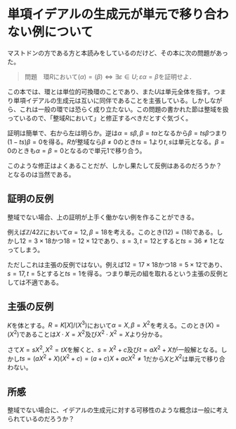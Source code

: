 
# 単項イデアルの生成元が単元で移り合わない例について

マストドンの方である方と本読みをしているのだけど、その本に次の問題があった。

> 問題　環$R$において$(\alpha)=(\beta)\Leftrightarrow\exists\varepsilon\in U; \varepsilon\alpha=\beta$を証明せよ．

この本では、環とは単位的可換環のことであり、また$U$は単元全体を指す。つまり単項イデアルの生成元は互いに同伴であることを主張している。しかしながら、これは一般の環では恐らく成り立たない。この問題の書かれた節は整域を扱っているので、「整域$R$において」と修正するべきだとすぐ気づく。

証明は簡単で、右から左は明らか。逆は$\alpha=s\beta, \beta=t\alpha$となるから$\beta=ts\beta$つまり$(1-ts)\beta=0$を得る。$R$が整域なら$\beta\neq 0$のとき$ts=1$より$t, s$は単元となる。$\beta=0$のときも$\alpha=\beta=0$となるので単元$1$で移り合う。

このような修正はよくあることだが、しかし果たして反例はあるのだろうか？　となるのは当然である。


## 証明の反例

整域でない場合、上の証明が上手く働かない例を作ることができる。

例えば$\mathbb{Z}/42\mathbb{Z}$において$\alpha=12, \beta=18$を考える。このとき$(12)=(18)$である。しかし$12=3\times 18$かつ$18=12\times 12$であり、$s=3, t=12$とすると$ts=36\neq 1$となってしまう。

ただしこれは主張の反例ではない。例えば$12=17\times 18$かつ$18=5\times 12$であり、$s=17, t=5$とすると$ts=1$を得る。つまり単元の組を取れるという主張の反例としては不適である。


## 主張の反例

$K$を体とする。$R=K\lbrack X \rbrack/(X^{3})$において$\alpha=X, \beta=X^{2}$を考える。このとき$(X)=(X^{2})$であることは$X\cdot X=X^{2}$及び$X^{2}\cdot X^{2}=X$より分かる。

さて$X=sX^{2}, X^{2}=tX$を解くと、$s=X^{2}+c$及び$t=aX^{2}+X$が一般解となる。しかし$ts=(aX^{2}+X)(X^{2}+c)=(a+c)X+acX^{2}\neq 1$だから$X$と$X^{2}$は単元で移り合わない。


## 所感

整域でない場合に、イデアルの生成元に対する可移性のような概念は一般に考えられているのだろうか？